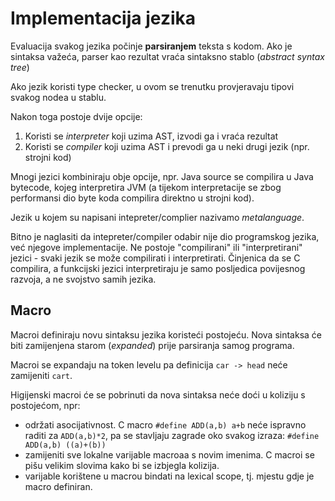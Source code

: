 # Implementacija jezika

Evaluacija svakog jezika počinje **parsiranjem** teksta s kodom. Ako je sintaksa važeća, parser kao rezultat vraća sintaksno stablo (*abstract syntax tree*)

Ako jezik koristi type checker, u ovom se trenutku provjeravaju tipovi svakog nodea u stablu.

Nakon toga postoje dvije opcije:
1) Koristi se *interpreter* koji uzima AST, izvodi ga i vraća rezultat
2) Koristi se *compiler* koji uzima AST i prevodi ga u neki drugi jezik (npr. strojni kod)

Mnogi jezici kombiniraju obje opcije, npr. Java source se compilira u Java bytecode, kojeg interpretira JVM (a tijekom interpretacije se zbog performansi dio byte koda compilira direktno u strojni kod).

Jezik u kojem su napisani intepreter/complier nazivamo *metalanguage*.

Bitno je naglasiti da intepreter/compiler odabir nije dio programskog jezika, već njegove implementacije. Ne postoje "compilirani" ili "interpretirani" jezici - svaki jezik se može compilirati i interpretirati. Činjenica da se C compilira, a funkcijski jezici interpretiraju je samo posljedica povijesnog razvoja, a ne svojstvo samih jezika.

## Macro

Macroi definiraju novu sintaksu jezika koristeći postojeću. Nova sintaksa će biti zamijenjena starom (*expanded*) prije parsiranja samog programa.

Macroi se expandaju na token levelu pa definicija `car -> head` neće zamijeniti `cart`.

Higijenski macroi će se pobrinuti da nova sintaksa neće doći u koliziju s postojećom, npr:
* održati asocijativnost. C macro `#define ADD(a,b) a+b` neće ispravno raditi za `ADD(a,b)*2`, pa se stavljaju zagrade oko svakog izraza: `#define ADD(a,b) ((a)+(b))`
* zamijeniti sve lokalne varijable macroaa s novim imenima. C macroi se pišu velikim slovima kako bi se izbjegla kolizija.
* varijable korištene u macrou bindati na lexical scope, tj. mjestu gdje je macro definiran.